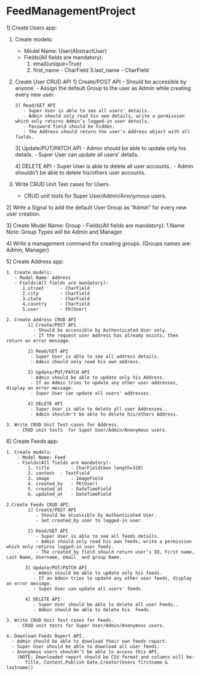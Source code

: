 # FeedManagementProject

1] Create Users app:

   1. Create models:
      - Model Name: User(AbstractUser)
      - Fields(All fields are mandatory):
        1. email(unique=True)
        2. first_name 	- CharField
        3.last_name 	- CharField
   
   2. Create User CRUD API
          1] Create/POST API
            - Should be accessible by anyone.
            - Assign the default Group to the user as Admin while creating every new user.

          2] Read/GET API
             - Super User is able to see all users' details.
             - Admin should only read his own details, write a permission which only returns Admin’s logged-in user details.
             - Password field should be hidden.
             - The Address should return the user's Address object with all fields.

         3] Update/PUT/PATCH API
            - Admin should be able to update only his details.
            - Super User can update all users' details.

         4] DELETE API
            - Super User is able to delete all user accounts..
            - Admin shouldn't be able to delete his/others user accounts.
        
   3. Write CRUD Unit Test cases for Users.
      - CRUD unit tests  for Super User/Admin/Anonymous users.

        
2] Write a Signal to add the default User Group as “Admin” for every new user creation.

3] Create Model Name: Group
      - Fields(All fields are mandatory):
        1.Name
      Note: Group Types will be  Admin and Manager.
      
4] Write a management command for creating groups.
   (Groups names are: Admin, Manager)


5] Create Address app:

    1. Create models: 
       - Model Name: Address
       - Fields(All fields are mandatory):
          1.street 		- CharField
          2.city 		- CharField
          3.state 		- CharField
          4.country 	- CharField
          5.user		- FK(User)
          
    2. Create Address CRUD API
            1] Create/POST API
              - Should be accessible by Authenticated User only.
              - If the request user Address has already exists, then return an error message.

            2] Read/GET API
             - Super User is able to see all address details.
             - Admin should only read his own address.

            3] Update/PUT/PATCH API
             - Admin should be able to update only his Address.
             - If an Admin tries to update any other user addresses, display an error message.
             - Super User can update all users' addresses.

            4] DELETE API
             - Super User is able to delete all user Addresses..
             - Admin shouldn't be able to delete his/others Address.
             
    3. Write CRUD Unit Test cases for Address.
        - CRUD unit tests  for Super User/Admin/Anonymous users.


6] Create Feeds app:

    1. Create models:
        - Model Name: Feed
        - Fields(All fields are mandatory):
            1. title		- CharField(max length=320)
            2. content	- TextField
            3. image		- ImageField
            4. created_by	- FK(User)
            5. created_at	- DateTimeField
            6. updated_at	- DateTimeField
            
    2.Create Feeds CRUD API:
            1] Create/POST API
               - Should be accessible by Authenticated User.
               - Set created_by user to logged-in user.

            2] Read/GET API
               - Super User is able to see all feeds details.
               - Admin should only read his own feeds, write a permission which only returns logged-in user feeds.
               - The created_by field should return user’s ID, First name, Last Name, Username, email  and group Name.

           3] Update/PUT/PATCH API
              - Admin should be able to update only his feeds.
              - If an Admin tries to update any other user feeds, display an error message.
              - Super User can update all users' feeds.

           4] DELETE API
              - Super User should be able to delete all user Feeds..
              - Admin should be able to delete his  Feeds.

    3. Write CRUD Unit Test cases for Feeds.
        - CRUD unit tests for Super User/Admin/Anonymous users.
       
    4. Download Feeds Report API.
      - Admin should be able to download their own feeds report.
      - Super User should be able to download all user feeds.
      - Anonymous users shouldn’t be able to access this API.
        (NOTE: Downloaded report should be CSV format and columns will be:
           Title, Content,Publish Date,Creator(Users firstname & lastname))
 
